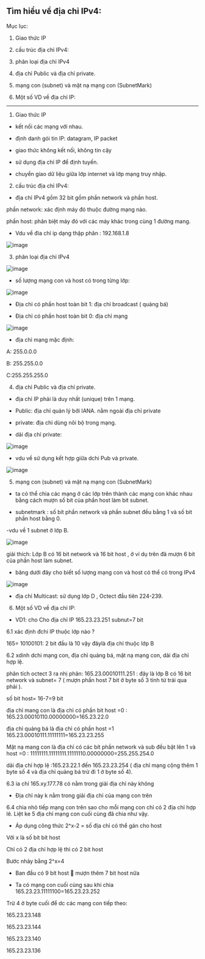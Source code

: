 Tìm hiểu về địa chỉ IPv4:
---------------------------------------------

Mục lục:

1. Giao thức IP

2. cấu trúc địa chỉ IPv4:
 
3. phân loại địa chỉ IPv4
 
4. địa chỉ Public và địa chỉ private.
 
5. mạng con (subnet) và mặt nạ mạng con (SubnetMark)

6. Một số VD về địa chỉ IP:


--------------------------------------------------

1. Giao thức IP

- kết nối các mạng với nhau.

- định danh gói tin IP: datagram, IP packet

- giao thức không kết nối, không tin cậy

- sử dụng địa chỉ IP để định tuyến.

- chuyển giao dữ liệu giữa lớp internet và lớp mạng truy nhập.

2. cấu trúc địa chỉ IPv4:

- địa chỉ IPv4 gồm 32 bit gồm phần network và phần host.

phần network: xác định máy đó thuộc đường mạng nào.

phần host: phân biệt máy đó với các máy khác trong cùng 1 đường mang.

- Vdu về đia chỉ ip dạng thập phân :  192.168.1.8 

 ![image](https://user-images.githubusercontent.com/95491130/180594649-7d8b723c-0276-4190-aa45-65bc27d5728b.png)
 
 3. phân loại địa chỉ IPv4

![image](https://user-images.githubusercontent.com/95491130/180594704-a5b70940-52a3-4b0a-ac14-88c2c8e01072.png)

- số lượng mạng con và host có trong từng lớp:

![image](https://user-images.githubusercontent.com/95491130/180594721-85fada97-26ae-4540-8e6b-07e4cc27b447.png)

- Địa chỉ có phần host toàn bit 1: địa chỉ broadcast ( quảng bá)

- Địa chỉ có phần host toàn bit 0: địa chỉ mạng

![image](https://user-images.githubusercontent.com/95491130/180594767-648552e4-4502-4188-b889-fb143b4fe671.png)

- địa chỉ mạng mặc định:

A: 255.0.0.0

B: 255.255.0.0

C:255.255.255.0

4. địa chỉ Public và địa chỉ private.

- địa chỉ IP phải là duy nhất (unique) trên 1 mạng.

- Public: địa chỉ quản lý bởi IANA. nằm ngoài địa chỉ private

- private: địa chỉ dùng nôi bộ trong mạng.

- dải địa chỉ private:

![image](https://user-images.githubusercontent.com/95491130/180594851-b5d1118c-0d60-49b7-b94d-1b1cae7b5782.png)

- vdu về sử dụng kết hợp giữa dchi Pub và private.

![image](https://user-images.githubusercontent.com/95491130/180594874-91a689dc-41a1-49cb-8121-c0b2811a93df.png)

5. mạng con (subnet) và mặt nạ mạng con (SubnetMark)

- ta có thể chia các mạng ở các lớp trên thành các mạng con khác nhau bằng cách mượn số bit của phần host làm bit subnet.

- subnetmark : số bít phần network và phần subnet đều bằng 1 và số bit phần host bằng 0.

-vdu về 1 subnet ở lớp B.

![image](https://user-images.githubusercontent.com/95491130/180595069-77f8734a-4df8-437d-abd0-20cd1b58b5b1.png)

giải thích: Lớp B có 16 bit network và 16 bit host , ở ví dụ trên đã mượn 6 bit của phần host làm subnet.

- băng dưới đây cho biết số lượng mạng con và host có thể có trong IPv4

![image](https://user-images.githubusercontent.com/95491130/180595179-98acd25f-eb41-4eea-aad4-98502fa058c1.png)

- địa chỉ Multicast: sử dụng lớp D , Octect đầu tiên 224-239.

6. Một số VD về địa chỉ IP:

- VD1: cho Cho địa chỉ IP 165.23.23.251 subnut=7 bit

6.1 xác định đchi IP thuộc lớp nào ?

165= 10100101: 2 bit đầu là 10 vậy đâylà địa chỉ thuộc lớp B

6.2 xdinh dchi mạng con, địa chỉ quảng bá, mặt nạ mạng con, dải địa chỉ hợp lệ.

phân tích octect 3 ra nhị phân: 165.23.00010111.251 : đây là lớp B có 16 bit network và subnet= 7 ( mượn phần host 7 bit ở byte số 3 tính từ trái qua phải ).

số bit host= 16-7=9 bit

địa chỉ mang con là địa chỉ có phần bit host =0 : 165.23.00010110.00000000=165.23.22.0

địa chỉ quảng bá là địa chỉ có phần host =1 165.23.00010111.11111111=165.23.23.255

Mặt nạ mang con là địa chỉ có các bít phần network và sub đều bật lên 1 và host =0 : 11111111.11111111.11111110.00000000=255.255.254.0

dải địa chỉ hợp lệ :165.23.22.1 đến 165.23.23.254 ( địa chỉ mạng cộng thêm 1 byte số 4 và địa chỉ quảng bá trừ đi 1 ở byte số 4).

6.3 ia chỉ 165.xy.177.78 có nằm trong giải địa chỉ này không

- Địa chỉ này k nằm trong giải địa chỉ của mạng con trên 

6.4 chia nhỏ tiếp mạng con trên sao cho mỗi mạng con chỉ có 2 địa chỉ hợp lê. Liệt ke 5 địa chỉ mạng con cuối cùng đã chia như vậy.

- Áp dụng công thức 2^x-2 = số địa chỉ có thể gán cho host

Với x là số bít bít host

Chỉ có 2 địa chỉ hợp lệ thì có 2 bit host

Bước nhảy bằng 2^x=4

- Ban đầu có 9 bít host  mượn thêm 7 bit host nữa

- Ta có mạng con cuối cùng sau khi chia 165.23.23.11111100=165.23.23.252

Trừ 4 ở byte cuối để dc các mạng con tiếp theo:

165.23.23.148

165.23.23.144

165.23.23.140

165.23.23.136








